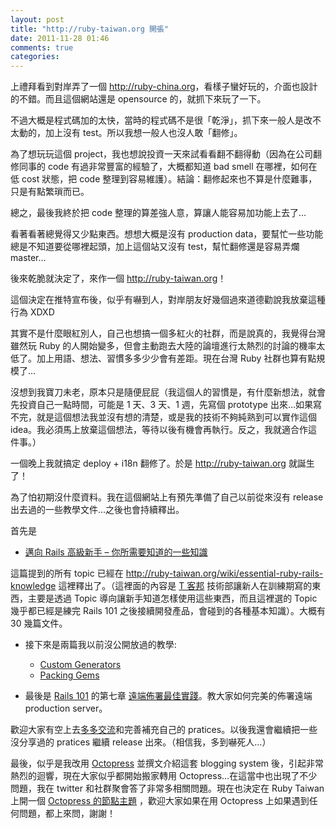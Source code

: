 ```yaml
---
layout: post
title: "http://ruby-taiwan.org 開張"
date: 2011-11-28 01:46
comments: true
categories: 
---
```


上禮拜看到對岸弄了一個 <http://ruby-china.org>，看樣子蠻好玩的，介面也設計的不錯。而且這個網站還是 opensource 的，就抓下來玩了一下。

不過大概是程式碼加的太快，當時的程式碼不是很「乾淨」，抓下來一般人是改不太動的，加上沒有 test。所以我想一般人也沒人敢「翻修」。

為了想玩玩這個 project，我也想說投資一天來試看看翻不翻得動（因為在公司翻修同事的 code 有過非常豐富的經驗了，大概都知道 bad smell 在哪裡，如何在低 cost 狀態，把 code 整理到容易維護）。結論：翻修起來也不算是什麼難事，只是有點繁瑣而已。

總之，最後我終於把 code 整理的算差強人意，算讓人能容易加功能上去了…

看著看著總覺得又少點東西。想想大概是沒有 production data，要幫忙一些功能總是不知道要從哪裡起頭，加上這個站又沒有 test，幫忙翻修還是容易弄爛 master…

後來乾脆就決定了，來作一個 <http://ruby-taiwan.org>！

這個決定在推特宣布後，似乎有嚇到人，對岸朋友好幾個過來道德勸說我放棄這種行為 XDXD

其實不是什麼眼紅別人，自己也想搞一個多紅火的社群，而是說真的，我覺得台灣雖然玩 Ruby 的人開始變多，但會主動跑去大陸的論壇進行太熱烈的討論的機率太低了。加上用語、想法、習慣多多少少會有差距。現在台灣 Ruby 社群也算有點規模了…

沒想到我寶刀未老，原本只是隨便屁屁（我這個人的習慣是，有什麼新想法，就會先投資自己一點時間，可能是 1 天、3 天、1 週，先寫個 prototype 出來…如果寫不完，就是這個想法我並沒有想的清楚，或是我的技術不夠純熟到可以實作這個 idea。我必須馬上放棄這個想法，等待以後有機會再執行。反之，我就適合作這件事。）

一個晚上我就搞定 deploy + i18n 翻修了。於是 <http://ruby-taiwan.org> 就誕生了！

為了怕初期沒什麼資料。我在這個網站上有預先準備了自己以前從來沒有 release 出去過的一些教學文件…之後也會持續釋出。

首先是

* [邁向 Rails 高級新手 – 你所需要知道的一些知識](http://wp.xdite.net/?p=2525) 

這篇提到的所有 topic 已經在 <http://ruby-taiwan.org/wiki/essential-ruby-rails-knowledge> 這裡釋出了。（這裡面的內容是 [T 客邦](http://www.techbang.com.tw) 技術部讓新人在訓練期寫的東西，主要是透過 Topic 導向讓新手知道怎樣使用這些東西，而且這裡選的 Topic 幾乎都已經是練完 Rails 101 之後接續開發產品，會碰到的各種基本知識）。大概有 30 幾篇文件。

* 接下來是兩篇我以前沒公開放過的教學:

  - [Custom Generators](http://ruby-taiwan.org/wiki/custom-generators)
  - [Packing Gems](http://ruby-taiwan.org/wiki/packing-gems)

* 最後是 [Rails 101](http://rails-101.logdown.com) 的第七章 [遠端佈署最佳實踐](http://ruby-taiwan.org/wiki/deploy_to_production_practice)。教大家如何完美的佈署遠端 production server。

歡迎大家有空上去[多多交流](http://ruby-taiwan.org/topics)和完善補充自己的 pratices。以後我還會繼續把一些沒分享過的 pratices 繼續 release 出來。（相信我，多到嚇死人...）

最後，似乎是我改用 [Octopress](http://octopress.org) 並撰文介紹這套 blogging system 後，引起非常熱烈的迴響，現在大家似乎都開始搬家轉用 Octopress…在這當中也出現了不少問題，我在 twitter 和社群聚會答了非常多相關問題。現在也決定在 Ruby Taiwan 上開一個 [Octopress 的節點主題](http://ruby-taiwan.org/topics/node24) ，歡迎大家如果在用 Octopress 上如果遇到任何問題，都上來問，謝謝！

